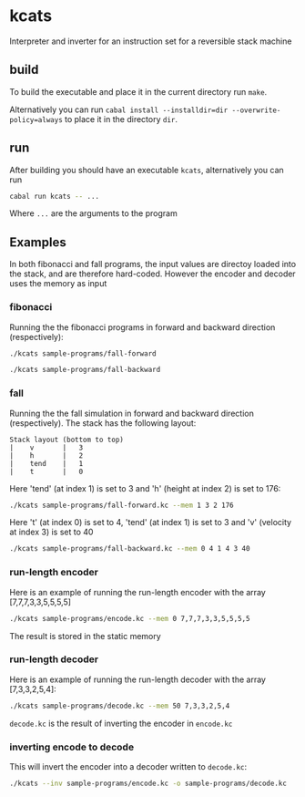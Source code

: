 # kcats
Interpreter and inverter for an instruction set for a reversible stack machine

## build
To build the executable and place it in the current directory run `make`.

Alternatively you can run `cabal install --installdir=dir --overwrite-policy=always` to place it in the directory `dir`.

## run
After building you should have an executable `kcats`, alternatively you can run
```sh
cabal run kcats -- ...
```
Where `...` are the arguments to the program

## Examples
In both fibonacci and fall programs, the input values are directoy loaded into the stack, and are therefore hard-coded. However the encoder and decoder uses the memory as input

### fibonacci
Running the the fibonacci programs in forward and backward direction (respectively):
```sh
./kcats sample-programs/fall-forward
```
```sh
./kcats sample-programs/fall-backward
```

### fall
Running the the fall simulation in forward and backward direction (respectively). The stack has the following layout:

    Stack layout (bottom to top)
    |    v       |   3 
    |    h       |   2
    |    tend    |   1
    |    t       |   0

Here 'tend' (at index 1) is set to 3 and 'h' (height at index 2) is set to 176:
```sh
./kcats sample-programs/fall-forward.kc --mem 1 3 2 176 
```

Here 't' (at index 0) is set to 4, 'tend' (at index 1) is set to 3 and 'v' (velocity at index 3) is set to 40
```sh
./kcats sample-programs/fall-backward.kc --mem 0 4 1 4 3 40
```

### run-length encoder
Here is an example of running the run-length encoder with the array [7,7,7,3,3,5,5,5,5]
```sh
./kcats sample-programs/encode.kc --mem 0 7,7,7,3,3,5,5,5,5
```
The result is stored in the static memory

### run-length decoder
Here is an example of running the run-length decoder with the array [7,3,3,2,5,4]:
```sh
./kcats sample-programs/decode.kc --mem 50 7,3,3,2,5,4
```
`decode.kc` is the result of inverting the encoder in `encode.kc`


### inverting encode to decode
This will invert the encoder into a decoder written to `decode.kc`:
```sh
./kcats --inv sample-programs/encode.kc -o sample-programs/decode.kc 
```